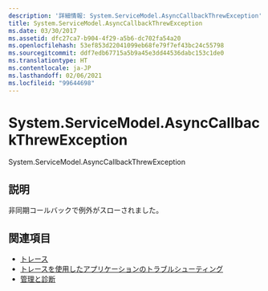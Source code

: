 ```yaml
---
description: '詳細情報: System.ServiceModel.AsyncCallbackThrewException'
title: System.ServiceModel.AsyncCallbackThrewException
ms.date: 03/30/2017
ms.assetid: dfc27ca7-b904-4f29-a5b6-dc702fa54a20
ms.openlocfilehash: 53ef853d22041099eb68fe79f7ef43bc24c55798
ms.sourcegitcommit: ddf7edb67715a5b9a45e3dd44536dabc153c1de0
ms.translationtype: HT
ms.contentlocale: ja-JP
ms.lasthandoff: 02/06/2021
ms.locfileid: "99644698"
---
```

# <a name="systemservicemodelasynccallbackthrewexception"></a>System.ServiceModel.AsyncCallbackThrewException

System.ServiceModel.AsyncCallbackThrewException  
  
## <a name="description"></a>説明  

 非同期コールバックで例外がスローされました。  
  
## <a name="see-also"></a>関連項目

- [トレース](index.md)
- [トレースを使用したアプリケーションのトラブルシューティング](using-tracing-to-troubleshoot-your-application.md)
- [管理と診断](../index.md)
